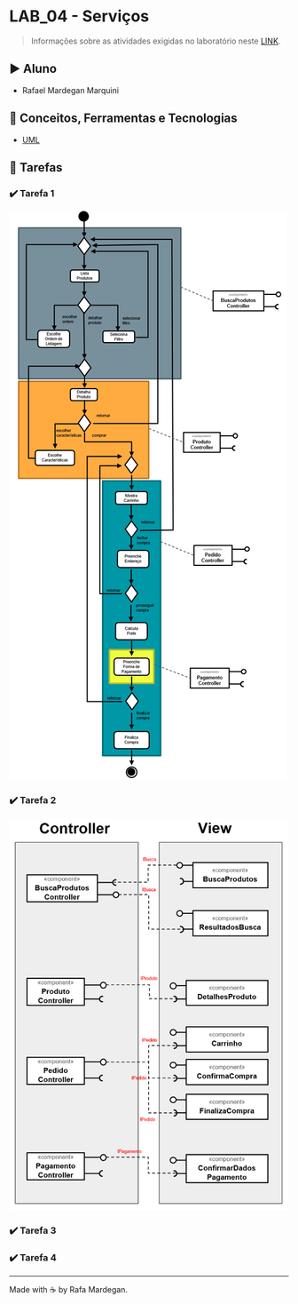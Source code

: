 # LAB_04 - Serviços

> Informações sobre as atividades exigidas no laboratório neste [LINK](https://github.com/santanche/component2learn/tree/master/labs/04-servicos).

## :arrow_forward: Aluno
* Rafael Mardegan Marquini

## :hammer: Conceitos, Ferramentas e Tecnologias
* [UML](https://www.uml.org/)


## :pencil: Tarefas

### :heavy_check_mark: Tarefa 1
> 

![](img/tarefa1.png)


### :heavy_check_mark: Tarefa 2
> 

![](img/tarefa2.png)

### :heavy_check_mark: Tarefa 3
>  

[](img/tarefa3.png)

### :heavy_check_mark: Tarefa 4
>  

[](img/tarefa4.png)


---
Made with :coffee: by Rafa Mardegan.
